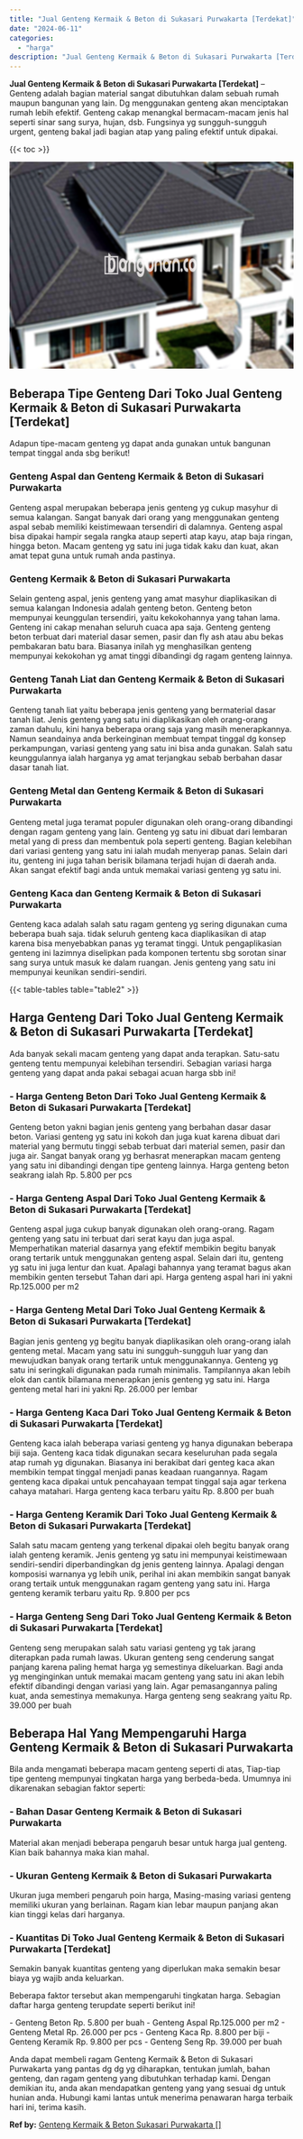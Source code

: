 ```yaml
---
title: "Jual Genteng Kermaik & Beton di Sukasari Purwakarta [Terdekat]"
date: "2024-06-11"
categories: 
  - "harga"
description: "Jual Genteng Kermaik & Beton di Sukasari Purwakarta [Terdekat]. Anda dapat membeli ragam Genteng Kermaik & Beton di Sukasari Purwakarta yang pantas dg dg yg..."
---
```


**Jual Genteng Kermaik & Beton di Sukasari Purwakarta \[Terdekat\]** – Genteng adalah bagian material sangat dibutuhkan dalam sebuah rumah maupun bangunan yang lain. Dg menggunakan genteng akan menciptakan rumah lebih efektif. Genteng cakap menangkal bermacam-macam jenis hal seperti sinar sang surya, hujan, dsb. Fungsinya yg sungguh-sungguh urgent, genteng bakal jadi bagian atap yang paling efektif untuk dipakai.

{{< toc >}}

![Jual Genteng Kermaik & Beton di Sukasari Purwakarta [Terdekat]](/images/genteng-minimalis-murah20.png)

## Beberapa Tipe Genteng Dari Toko Jual Genteng Kermaik & Beton di Sukasari Purwakarta \[Terdekat\]

Adapun tipe-macam genteng yg dapat anda gunakan untuk bangunan tempat tinggal anda sbg berikut!

### Genteng Aspal dan Genteng Kermaik & Beton di Sukasari Purwakarta

Genteng aspal merupakan beberapa jenis genteng yg cukup masyhur di semua kalangan. Sangat banyak dari orang yang menggunakan genteng aspal sebab memiliki keistimewaan tersendiri di dalamnya. Genteng aspal bisa dipakai hampir segala rangka ataup seperti atap kayu, atap baja ringan, hingga beton. Macam genteng yg satu ini juga tidak kaku dan kuat, akan amat tepat guna untuk rumah anda pastinya.

### Genteng Kermaik & Beton di Sukasari Purwakarta

Selain genteng aspal, jenis genteng yang amat masyhur diaplikasikan di semua kalangan Indonesia adalah genteng beton. Genteng beton mempunyai keunggulan tersendiri, yaitu kekokohannya yang tahan lama. Genteng ini cakap menahan seluruh cuaca apa saja. Genteng genteng beton terbuat dari material dasar semen, pasir dan fly ash atau abu bekas pembakaran batu bara. Biasanya inilah yg menghasilkan genteng mempunyai kekokohan yg amat tinggi dibandingi dg ragam genteng lainnya.

### Genteng Tanah Liat dan Genteng Kermaik & Beton di Sukasari Purwakarta

Genteng tanah liat yaitu beberapa jenis genteng yang bermaterial dasar tanah liat. Jenis genteng yang satu ini diaplikasikan oleh orang-orang zaman dahulu, kini hanya beberapa orang saja yang masih menerapkannya. Namun seandainya anda berkeinginan membuat tempat tinggal dg konsep perkampungan, variasi genteng yang satu ini bisa anda gunakan. Salah satu keunggulannya ialah harganya yg amat terjangkau sebab berbahan dasar dasar tanah liat.

### Genteng Metal dan Genteng Kermaik & Beton di Sukasari Purwakarta

Genteng metal juga teramat populer digunakan oleh orang-orang dibandingi dengan ragam genteng yang lain. Genteng yg satu ini dibuat dari lembaran metal yang di press dan membentuk pola seperti genteng. Bagian kelebihan dari variasi genteng yang satu ini ialah mudah menyerap panas. Selain dari itu, genteng ini juga tahan berisik bilamana terjadi hujan di daerah anda. Akan sangat efektif bagi anda untuk memakai variasi genteng yg satu ini.

### Genteng Kaca dan Genteng Kermaik & Beton di Sukasari Purwakarta

Genteng kaca adalah salah satu ragam genteng yg sering digunakan cuma beberapa buah saja. tidak seluruh genteng kaca diaplikasikan di atap karena bisa menyebabkan panas yg teramat tinggi. Untuk pengaplikasian genteng ini lazimnya diselipkan pada komponen tertentu sbg sorotan sinar sang surya untuk masuk ke dalam ruangan. Jenis genteng yang satu ini mempunyai keunikan sendiri-sendiri.

{{< table-tables table="table2" >}}

## Harga Genteng Dari Toko Jual Genteng Kermaik & Beton di Sukasari Purwakarta \[Terdekat\]

Ada banyak sekali macam genteng yang dapat anda terapkan. Satu-satu genteng tentu mempunyai kelebihan tersendiri. Sebagian variasi harga genteng yang dapat anda pakai sebagai acuan harga sbb ini!

### \- Harga Genteng Beton Dari Toko Jual Genteng Kermaik & Beton di Sukasari Purwakarta \[Terdekat\]

Genteng beton yakni bagian jenis genteng yang berbahan dasar dasar beton. Variasi genteng yg satu ini kokoh dan juga kuat karena dibuat dari material yang bermutu tinggi sebab terbuat dari material semen, pasir dan juga air. Sangat banyak orang yg berhasrat menerapkan macam genteng yang satu ini dibandingi dengan tipe genteng lainnya. Harga genteng beton seakrang ialah Rp. 5.800 per pcs

### \- Harga Genteng Aspal Dari Toko Jual Genteng Kermaik & Beton di Sukasari Purwakarta \[Terdekat\]

Genteng aspal juga cukup banyak digunakan oleh orang-orang. Ragam genteng yang satu ini terbuat dari serat kayu dan juga aspal. Memperhatikan material dasarnya yang efektif membikin begitu banyak orang tertarik untuk menggunakan genteng aspal. Selain dari itu, genteng yg satu ini juga lentur dan kuat. Apalagi bahannya yang teramat bagus akan membikin genten tersebut Tahan dari api. Harga genteng aspal hari ini yakni Rp.125.000 per m2

### \- Harga Genteng Metal Dari Toko Jual Genteng Kermaik & Beton di Sukasari Purwakarta \[Terdekat\]

Bagian jenis genteng yg begitu banyak diaplikasikan oleh orang-orang ialah genteng metal. Macam yang satu ini sungguh-sungguh luar yang dan mewujudkan banyak orang tertarik untuk menggunakannya. Genteng yg satu ini seringkali digunakan pada rumah minimalis. Tampilannya akan lebih elok dan cantik bilamana menerapkan jenis genteng yg satu ini. Harga genteng metal hari ini yakni Rp. 26.000 per lembar

### \- Harga Genteng Kaca Dari Toko Jual Genteng Kermaik & Beton di Sukasari Purwakarta \[Terdekat\]

Genteng kaca ialah beberapa variasi genteng yg hanya digunakan beberapa biji saja. Genteng kaca tidak digunakan secara keseluruhan pada segala atap rumah yg digunakan. Biasanya ini berakibat dari genteg kaca akan membikin tempat tinggal menjadi panas keadaan ruangannya. Ragam genteng kaca dipakai untuk pencahayaan tempat tinggal saja agar terkena cahaya matahari. Harga genteng kaca terbaru yaitu Rp. 8.800 per buah

### \- Harga Genteng Keramik Dari Toko Jual Genteng Kermaik & Beton di Sukasari Purwakarta \[Terdekat\]

Salah satu macam genteng yang terkenal dipakai oleh begitu banyak orang ialah genteng keramik. Jenis genteng yg satu ini mempunyai keistimewaan sendiri-sendiri diperbandingkan dg jenis genteng lainnya. Apalagi dengan komposisi warnanya yg lebih unik, perihal ini akan membikin sangat banyak orang tertaik untuk menggunakan ragam genteng yang satu ini. Harga genteng keramik terbaru yaitu Rp. 9.800 per pcs

### \- Harga Genteng Seng Dari Toko Jual Genteng Kermaik & Beton di Sukasari Purwakarta \[Terdekat\]

Genteng seng merupakan salah satu variasi genteng yg tak jarang diterapkan pada rumah lawas. Ukuran genteng seng cenderung sangat panjang karena paling hemat harga yg semestinya dikeluarkan. Bagi anda yg menginginkan untuk memakai macam genteng yang satu ini akan lebih efektif dibandingi dengan variasi yang lain. Agar pemasangannya paling kuat, anda semestinya memakunya. Harga genteng seng seakrang yaitu Rp. 39.000 per buah

## Beberapa Hal Yang Mempengaruhi Harga Genteng Kermaik & Beton di Sukasari Purwakarta

Bila anda mengamati beberapa macam genteng seperti di atas, Tiap-tiap tipe genteng mempunyai tingkatan harga yang berbeda-beda. Umumnya ini dikarenakan sebagian faktor seperti:

### \- Bahan Dasar Genteng Kermaik & Beton di Sukasari Purwakarta

Material akan menjadi beberapa pengaruh besar untuk harga jual genteng. Kian baik bahannya maka kian mahal.

### \- Ukuran Genteng Kermaik & Beton di Sukasari Purwakarta

Ukuran juga memberi pengaruh poin harga, Masing-masing variasi genteng memiliki ukuran yang berlainan. Ragam kian lebar maupun panjang akan kian tinggi kelas dari harganya.

### \- Kuantitas Di Toko Jual Genteng Kermaik & Beton di Sukasari Purwakarta \[Terdekat\]

Semakin banyak kuantitas genteng yang diperlukan maka semakin besar biaya yg wajib anda keluarkan.

Beberapa faktor tersebut akan mempengaruhi tingkatan harga. Sebagian daftar harga genteng terupdate seperti berikut ini!

\- Genteng Beton Rp. 5.800 per buah - Genteng Aspal Rp.125.000 per m2 - Genteng Metal Rp. 26.000 per pcs - Genteng Kaca Rp. 8.800 per biji - Genteng Keramik Rp. 9.800 per pcs - Genteng Seng Rp. 39.000 per buah

Anda dapat membeli ragam Genteng Kermaik & Beton di Sukasari Purwakarta yang pantas dg dg yg diharapkan, tentukan jumlah, bahan genteng, dan ragam genteng yang dibutuhkan terhadap kami. Dengan demikian itu, anda akan mendapatkan genteng yang yang sesuai dg untuk hunian anda. Hubungi kami lantas untuk menerima penawaran harga terbaik hari ini, terima kasih.

**Ref by:**  [Genteng Kermaik & Beton  Sukasari Purwakarta []](https://id.wikipedia.org/wiki/Genteng)
